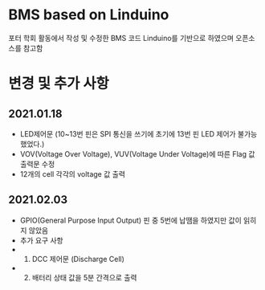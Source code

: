 # BMS based on Linduino
 포터 학회 활동에서 작성 및 수정한 BMS 코드 
 Linduino를 기반으로 하였으며 오픈소스를 참고함
# 변경 및 추가 사항
## 2021.01.18
* LED제어문 (10~13번 핀은 SPI 통신을 쓰기에 초기에 13번 핀 LED 제어가 불가능 했었다.)
* VOV(Voltage Over Voltage), VUV(Voltage Under Voltage)에 따른 Flag 값 출력문 수정 
* 12개의 cell 각각의 voltage 값 출력 
## 2021.02.03
* GPIO(General Purpose Input Output) 핀 중 5번에 납땜을 하였지만 값이 읽히지 않았음
* 추가 요구 사항 
* 1. DCC 제어문 (Discharge Cell)
* 2. 배터리 상태 값을 5분 간격으로 출력 
